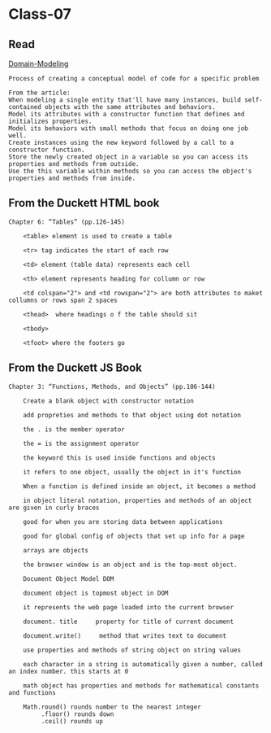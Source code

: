 # Class-07

## Read

[Domain-Modeling](https://github.com/codefellows/domain_modeling#domain-modeling)

    Process of creating a conceptual model of code for a specific problem

    From the article:
    When modeling a single entity that'll have many instances, build self-contained objects with the same attributes and behaviors.
    Model its attributes with a constructor function that defines and initializes properties.
    Model its behaviors with small methods that focus on doing one job well.
    Create instances using the new keyword followed by a call to a constructor function.
    Store the newly created object in a variable so you can access its properties and methods from outside.
    Use the this variable within methods so you can access the object's properties and methods from inside.

## From the Duckett HTML book

    Chapter 6: “Tables” (pp.126-145)

        <table> element is used to create a table

        <tr> tag indicates the start of each row

        <td> element (table data) represents each cell 

        <th> element represents heading for collumn or row

        <td colspan="2"> and <td rowspan="2"> are both attributes to maket collumns or rows span 2 spaces

        <thead>  where headings o f the table should sit

        <tbody>  

        <tfoot> where the footers go 

## From the Duckett JS Book

    Chapter 3: “Functions, Methods, and Objects” (pp.106-144)

        Create a blank object with constructor notation

        add propreties and methods to that object using dot notation

        the . is the member operator

        the = is the assignment operator 

        the keyword this is used inside functions and objects

        it refers to one object, usually the object in it's function 

        When a function is defined inside an object, it becomes a method

        in object literal notation, properties and methods of an object are given in curly braces 

        good for when you are storing data between applications

        good for global config of objects that set up info for a page

        arrays are objects

        the browser window is an object and is the top-most object. 

        Document Object Model DOM 

        document object is topmost object in DOM 

        it represents the web page loaded into the current browser

        document. title     property for title of current document

        document.write()     method that writes text to document

        use properties and methods of string object on string values

        each character in a string is automatically given a number, called an index number. this starts at 0 

        math object has properties and methods for mathematical constants and functions

        Math.round() rounds number to the nearest integer
             .floor() rounds down
             .ceil() rounds up
